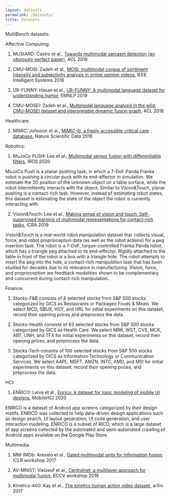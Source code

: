 ```yaml
---
layout: datasets
permalink: /datasets/
title: Datasets
---
```


MultiBench datasets:

Affective Computing:

1. MUStARD: Castro et al., [Towards multimodal sarcasm detection (an _obviously_ perfect paper)](https://arxiv.org/abs/1906.01815), ACL 2019

2. CMU-MOSI: Zadeh et al., [MOSI: multimodal corpus of sentiment intensity and subjectivity analysis in online opinion videos](https://arxiv.org/abs/1606.06259), IEEE Intelligent Systems 2016 

3. UR-FUNNY: Hasan et al., [UR-FUNNY: A multimodal language dataset for understanding humor](https://arxiv.org/abs/1904.06618), EMNLP 2019

4. CMU-MOSEI: Zadeh et al., [Multimodal language analysis in the wild: CMU-MOSEI dataset and interpretable dynamic fusion graph](https://www.aclweb.org/anthology/P18-1208/), ACL 2018

Healthcare:

1. MIMIC: Johnson et al., [MIMIC-III, a freely accessible critical care database](https://pubmed.ncbi.nlm.nih.gov/27219127/), Nature Scientific Data 2016

Robotics:

1. MuJoCo PUSH: Lee et al., [Multimodal sensor fusion with differentiable filters](https://arxiv.org/abs/2010.13021), IROS 2020

MuJoCo Push is a planar pushing task, in which a 7-DoF Panda Franka robot is pushing a circular puck with its end-effector in simulation. We estimate the 2D position of the unknown object on a table surface, while the robot intermittently interacts with the object. Similar to Vision&Touch, planar pushing is a contact-rich task. However, instead of estimating robot states, this dataset is estimating the state of the object the robot is currently interacting with.

2. Vision&Touch: Lee et al., [Making sense of vision and touch: Self-supervised learning of multimodal representations for contact-rich tasks](https://arxiv.org/abs/1810.10191), ICRA 2019

Vision&Touch is a real-world robot manipulation dataset that collects visual, force, and robot proprioception data (as well as the robot actions) for a peg insertion task. The robot is a 7-DoF, torque-controlled Franka Panda robot, which has a triangle peg attached to its end-effector. Rigidly attached to the table in front of the robot is a box with a triangle hole. The robot attempts to insert the peg into the hole, a contact-rich manipulation task that has been studied for decades due to its relevance in manufacturing. Vision, force, and proprioception are feedback modalities shown to be complementary and concurrent during contact-rich manipulation.

Finance:

1. Stocks-F&B consists of 8 selected stocks from S&P 500 stocks categorized by GICS as Restaurants or Packaged Foods & Meats. We select MCD, SBUX, HSY, and HRL for initial experiments on this dataset, record their opening prices and preprocess the data.

2. Stocks-Health consists of 63 selected stocks from S&P $500$ stocks categorized by GICS as Health Care. We select MRK, WST, CVS, MCK, ABT, UNH, and TFX for initial experiments on  this dataset, record their opening prices, and preprocess the data.

3. Stocks-Tech consists of 100 selected stocks from S&P 500 stocks categorized by GICS as Information Technology or Communication Services. We select AAPL, MSFT, AMZN, INTC, AMD, and MSI for initial experiments on this dataset, record their opening prices, and preprocess the data.

HCI:

1. ENRICO: Leiva et al., [Enrico: A dataset for topic modeling of mobile UI designs](https://userinterfaces.aalto.fi/enrico/resources/enrico.pdf), MobileHCI 2020

ENRICO is a dataset of Android app screens categorized by their design motifs. ENRICO was collected to help data-driven design applications such as design search, UI layout generation, UI code generation, and user interaction modeling. ENRICO is a subset of RICO, which is a large dataset of app screens collected by the automated and semi-automated crawling of Android apps available on the Google Play Store.

Multimedia:

1. MM-IMDb: Arevalo et al., [Gated multimodal units for information fusion](https://arxiv.org/abs/1702.01992), ICLR workshop 2017

2. AV-MNIST: Vielzeuf et al., [Centralnet: a multilayer approach for multimodal fusion](https://arxiv.org/abs/1808.07275), ECCV workshop 2018

3. Kinetics-400: Kay et al., [The kinetics human action video dataset](https://arxiv.org/abs/1705.06950), arXiv 2017
